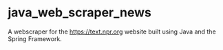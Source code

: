 # java_web_scraper_news
A webscraper for the https://text.npr.org website built using Java and the Spring Framework.
